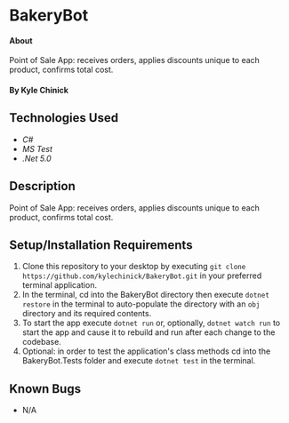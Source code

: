 # BakeryBot

#### About

Point of Sale App: receives orders, applies discounts unique to each product, confirms total cost.

#### By Kyle Chinick

## Technologies Used

- _C#_
- _MS Test_
- _.Net 5.0_

## Description

Point of Sale App: receives orders, applies discounts unique to each product, confirms total cost.

## Setup/Installation Requirements

1. Clone this repository to your desktop by executing `git clone https://github.com/kylechinick/BakeryBot.git` in your preferred terminal application.
2. In the terminal, cd into the BakeryBot directory then execute `dotnet restore` in the terminal to auto-populate the directory with an `obj` directory and its required contents.
3. To start the app execute `dotnet run` or, optionally, `dotnet watch run` to start the app and cause it to rebuild and run after each change to the codebase.
4. Optional: in order to test the application's class methods cd into the BakeryBot.Tests folder and execute `dotnet test` in the terminal.

## Known Bugs

- N/A

